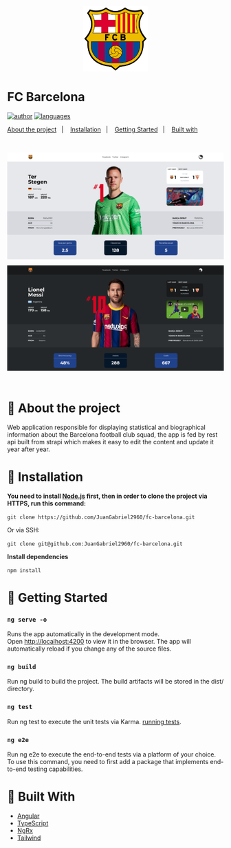 <p align="center">
   <img src="src/assets/logo.png" width="150"/>
</p>

# FC Barcelona

[![author](https://img.shields.io/badge/author-JuanGabriel2960-fcc52c?style=flat-square)](https://github.com/JuanGabriel2960)
[![languages](https://img.shields.io/github/languages/count/JuanGabriel2960/fc-barcelona?color=%23fcc52c&style=flat-square)](#)

<p>
  <a href="#closed_book-about-the-project">About the project</a>&nbsp;&nbsp;&nbsp;|&nbsp;&nbsp;&nbsp;
  <a href="#construction_worker-installation">Installation</a>&nbsp;&nbsp;&nbsp;|&nbsp;&nbsp;&nbsp;
  <a href="#rocket-getting-started">Getting Started</a>&nbsp;&nbsp;&nbsp;|&nbsp;&nbsp;&nbsp;
  <a href="#hammer-built-with">Built with</a>&nbsp;&nbsp;&nbsp;
</p>

<br>
<p align="center">
  <img align="center" src="src/assets/preview.png" alt="preview" border="0"></p>
<p align="center">
  <img align="center" src="src/assets/preview2.png" alt="preview2" border="0">
</p>
<br>

# :closed_book: About the project

Web application responsible for displaying statistical and biographical information about the Barcelona football club squad, the app is fed by rest api built from strapi which makes it easy to edit the content and update it year after year.

# :construction_worker: Installation

**You need to install [Node.js](https://nodejs.org/en/download/) first, then in order to clone the project via HTTPS, run this command:**

```git clone https://github.com/JuanGabriel2960/fc-barcelona.git```

Or via SSH:

```git clone git@github.com:JuanGabriel2960/fc-barcelona.git```

**Install dependencies**

```npm install```

# :rocket: Getting Started

### `ng serve -o`

Runs the app automatically in the development mode.\
Open [http://localhost:4200](http://localhost:4200) to view it in the browser. The app will automatically reload if you change any of the source files.

### `ng build`

Run ng build to build the project. The build artifacts will be stored in the dist/ directory.

### `ng test`

Run ng test to execute the unit tests via Karma. [running tests](https://karma-runner.github.io).

### `ng e2e`

Run ng e2e to execute the end-to-end tests via a platform of your choice. To use this command, you need to first add a package that implements end-to-end testing capabilities.

# :hammer: Built With

- [Angular](https://angular.io/)
- [TypeScript](https://www.typescriptlang.org/)
- [NgRx](https://ngrx.io/)
- [Tailwind](https://tailwindcss.com/)